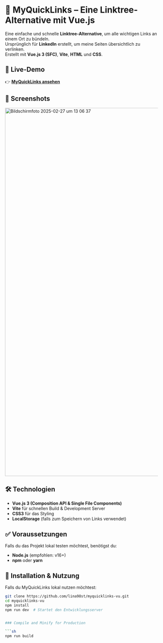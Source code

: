 # 🔗 MyQuickLinks – Eine Linktree-Alternative mit Vue.js  

Eine einfache und schnelle **Linktree-Alternative**, um alle wichtigen Links an einem Ort zu bündeln.  
Ursprünglich für **LinkedIn** erstellt, um meine Seiten übersichtlich zu verlinken.  
Erstellt mit **Vue.js 3 (SFC)**, **Vite**, **HTML** und **CSS**.  

## 🚀 Live-Demo  
👉 **[MyQuickLinks ansehen](https://lina98st.github.io/myquicklinks-vu/](https://lina98st.github.io/myquicklinks-vu/))**  

## 📸 Screenshots  
 <img width="1213" alt="Bildschirmfoto 2025-02-27 um 13 06 37" src="https://github.com/user-attachments/assets/fc939913-feb9-4c12-ae06-4af3aa22797c" />


## 🛠 Technologien  
- **Vue.js 3 (Composition API & Single File Components)**  
- **Vite** für schnellen Build & Development Server  
- **CSS3** für das Styling  
- **LocalStorage** (falls zum Speichern von Links verwendet)  

## ✅ Voraussetzungen  
Falls du das Projekt lokal testen möchtest, benötigst du:  
- **Node.js** (empfohlen: v16+)  
- **npm** oder **yarn**  

## 🔧 Installation & Nutzung  
Falls du MyQuickLinks lokal nutzen möchtest:  
```bash
git clone https://github.com/lina98st/myquicklinks-vu.git
cd myquicklinks-vu
npm install
npm run dev  # Startet den Entwicklungsserver


### Compile and Minify for Production

```sh
npm run build
```
